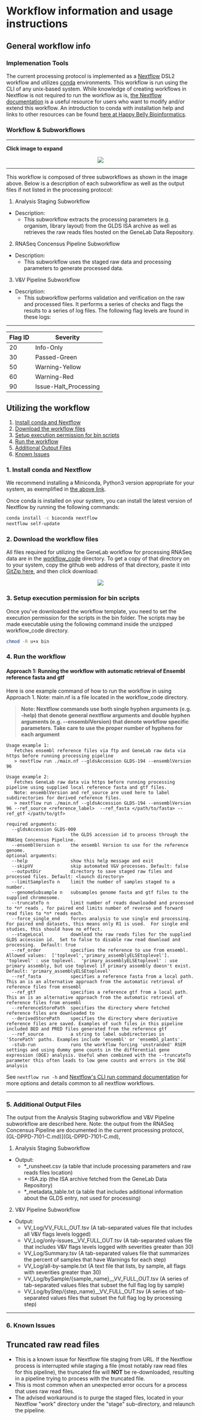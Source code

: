 # Workflow information and usage instructions


## General workflow info
### Implemenation Tools
The current processing protocol is implemented as a [Nextflow](https://nextflow.io/) DSL2 workflow and utilizes [conda](https://docs.conda.io/en/latest/) environments. This workflow is run using the CLI of any unix-based system.  While knowledge of creating workflows in Nextflow is not required to run the workflow as is, [the Nextflow documentation](https://nextflow.io/docs/latest/index.html) is a useful resource for users who want to modify and/or extend this workflow. An introduction to conda with installation help and links to other resources can be found [here at Happy Belly Bioinformatics](https://astrobiomike.github.io/unix/conda-intro).  

### Workflow & Subworkflows
---

**Click image to expand**
<p align="center">
<a href="images/rnaseq_pipeline.png"><img src="images/rnaseq_pipeline.png"></a>
</p>

---
This workflow is composed of three subworkflows as shown in the image above.
Below is a description of each subworkflow as well as the output files if not listed in the processing protocol:
1. Analysis Staging Subworkflow
  - Description: 
    - This subworkflow extracts the processing parameters (e.g. organism, library layout) from the GLDS ISA archive as well as retrieves the raw reads files hosted on the GeneLab Data Repository.

2. RNASeq Concensus Pipeline Subworkflow
  - Description:
     - This subworkflow uses the staged raw data and processing parameters to generate processed data.
3. V&V Pipeline Subworkflow 
  - Description:
    - This subworkflow performs validation and verification on the raw and processed files.  It performs a series of checks and flags the results to a series of log files. The following flag levels are found in these logs:
---
| Flag ID | Severity              |
|---------|-----------------------|
| 20      | Info-Only             |
| 30      | Passed-Green          |
| 50      | Warning-Yellow        |
| 60      | Warning-Red           |
| 90      | Issue-Halt_Processing |



## Utilizing the workflow

1. [Install conda and Nextflow](#1-install-conda-and-nextflow)  
2. [Download the workflow files](#2-download-the-workflow-files)  
3. [Setup execution permission for bin scripts](#3-setup-execution-permission-for-bin-scripts)  
4. [Run the workflow](#4-run-the-workflow)
5. [Additional Output Files](#5-additional-output-files)
6. [Known Issues](#6-known-issues)



### 1. Install conda and Nextflow
We recommend installing a Miniconda, Python3 version appropriate for your system, as exemplified in [the above link](https://astrobiomike.github.io/unix/conda-intro#getting-and-installing-conda).  

Once conda is installed on your system, you can install the latest version of Nextflow by running the following commands:

```bash
conda install -c bioconda nextflow
nextflow self-update
```

### 2. Download the workflow files
All files required for utilizing the GeneLab workflow for processing RNASeq data are in the [workflow_code](workflow_code) directory. To get a copy of that directory on to your system, copy the github web address of that directory, paste it into [GitZip here](http://kinolien.github.io/gitzip/), and then click download:

<p align="center">
<a href="images/gitzip_rnaseq.png"><img src="images/gitzip_rnaseq.png"></a>
</p>

### 3. Setup execution permission for bin scripts
Once you've downloaded the workflow template, you need to set the execution permission for the scripts in the bin folder.  The scripts may be made executable using the following command inside the unzipped workflow_code directory.

```bash
chmod -R u+x bin
```

### 4. Run the workflow

#### Approach 1: Running the workflow with automatic retrieval of Ensembl reference fasta and gtf

Here is one example command of how to run the workflow in using Approach 1.  Note: main.nf is a file located in the workflow_code directory.

> **Note: Nextflow commands use both single hyphen arguments (e.g. -help) that denote general nextflow arguments and double hyphen arguments (e.g. --ensemblVersion) that denote workflow specific parameters.  Take care to use the proper number of hyphens for each argument**  

```
Usage example 1:
   Fetches ensembl reference files via ftp and GeneLab raw data via https before running processing pipeline
   > nextflow run ./main.nf --gldsAccession GLDS-194 --ensemblVersion 96

Usage example 2:
   Fetches GeneLab raw data via https before running processing pipeline using supplied local reference fasta and gtf files.
   Note: ensemblVersion and ref_source are used here to label subdirectories for derived reference files.
   > nextflow run ./main.nf --gldsAccession GLDS-194 --ensemblVersion 96 --ref_source <reference_label>  --ref_fasta </path/to/fasta> --ref_gtf </path/to/gtf>

required arguments:
  --gldsAccession GLDS-000
                        the GLDS accession id to process through the RNASeq Concensus Pipeline.
  --ensemblVersion n    the ensembl Version to use for the reference genome.
optional arguments:
  --help                show this help message and exit
  --skipVV              skip automated V&V processes. Default: false
  --outputDir           directory to save staged raw files and processed files. Default: <launch directory>
  --limitSamplesTo n    limit the number of samples staged to a number.
  --genomeSubsample n   subsamples genome fasta and gtf files to the supplied chromosome.
  --truncateTo n        limit number of reads downloaded and processed to *n* reads , for paired end limits number of reverse and forward read files to *n* reads each.
  --force_single_end    forces analysis to use single end processing.  For paired end datasets, this means only R1 is used.  For single end studies, this should have no effect.
  --stageLocal          download the raw reads files for the supplied GLDS accession id.  Set to false to disable raw read download and processing.  Default: true
  --ref_order           specifies the reference to use from ensembl.  Allowed values:  ['toplevel','primary_assemblyELSEtoplevel']. 'toplevel' : use toplevel.  'primary_assemblyELSEtoplevel' : use primary assembly, but use toplevel if primary assembly doesn't exist. Default: 'primary_assemblyELSEtoplevel'
  --ref_fasta           specifies a reference fasta from a local path. This an is an alternative approach from the automatic retrieval of reference files from ensembl
  --ref_gtf             specifies a reference gtf from a local path. This an is an alternative approach from the automatic retrieval of reference files from ensembl
  --referenceStorePath  specifies the directory where fetched reference files are downloaded to
  --derivedStorePath    specifies the directory where derivative reference files are saved. Examples of such files in this pipeline included BED and PRED files generated from the reference gtf
  --ref_source          a string to label subdirectories in 'StorePath' paths. Examples include 'ensembl' or 'ensembl_plants'.
  -stub-run             runs the workflow forcing 'unstranded' RSEM settings and using dummy gene counts in the differential gene expression (DGE) analysis. Useful when combined with the --truncateTo parameter this often leads to low gene counts and errors in the DGE analysis
```


See `nextflow run -h` and [Nextflow's CLI run command documentation](https://nextflow.io/docs/latest/cli.html#run) for more options and details common to all nextflow workflows.



---

### 5. Additional Output Files

The output from the Analysis Staging subworkflow and V&V Pipeline subworkflow are described here.
Note: the output from the RNASeq Concensus Pipeline are documented in the current processing protocol, (GL-DPPD-7101-C.md)](GL-DPPD-7101-C.md),

1. Analysis Staging Subworkflow
  - Output:
    - \*_runsheet.csv (a table that include processing parameters and raw reads files location)
    - \*-ISA.zip (the ISA archive fetched from the GeneLab Data Repository)
    - \*_metadata_table.txt (a table that includes additional information about the GLDS entry, not used for processing)

2. V&V Pipeline Subworkflow 
  - Output:
    - VV_Log/VV_FULL_OUT.tsv (A tab-separated values file that includes all V&V flags levels logged)
    - VV_Log/only-issues__VV_FULL_OUT.tsv (A tab-separated values file that includes V&V flags levels logged with severities greater than 30)
    - VV_Log/Summary.tsv (A tab-separated values file that summarizes the percent of samples that have Warnings for each step)
    - VV_Log/all-by-sample.txt (A text file that lists, by sample, all flags with severities greater than 30)
    - VV_Log/bySample/{sample_name}__VV_FULL_OUT.tsv (A series of tab-separated values files that subset the full flag log by sample)
    - VV_Log/byStep/{step_name}__VV_FULL_OUT.tsv (A series of tab-separated values files that subset the full flag log by processing step)

---

### 6. Known Issues

## Truncated raw read files
- This is a known issue for Nextflow file staging from URL.  If the Nextflow process is interrupted while staging a file (most notably raw read files for this pipeline), the truncated file will **NOT** be re-downloaded, resulting in a pipeline trying to process with the truncated file.
- This is most common when an unexpected error occurs for a process that uses raw read files.
- The advised workaround is to purge the staged files, located in your Nextflow "work" directory under the "stage" sub-directory, and relaunch the pipeline.
